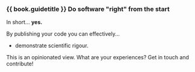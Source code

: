 <div class="panel panel-info">
    <div class="panel-heading">
        <h3 class="panel-title">{{ book.guidetitle }} Do software "right" from the start</h3>
    </div>
    <div class="panel-body">
        <p>In short... <b>yes.</b></p>
        <p>By publishing your code you can effectively...</p>
        <ul>
            <li>demonstrate scientific rigour.</li>
        </ul>
    </div>
    <div class="panel-footer">
        <i class="octicon octicon-comment-discussion"></i> This is an opinionated view. What are your experiences? Get in touch and contribute!
    </div>
</div>